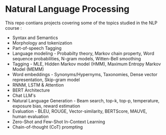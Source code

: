# Natural Language Processing
This repo contians projects covering some of the topics studied in the NLP course :
- Syntax and Semantics
- Morphology and tokenization
- Part-of-speech Tagging
- Language modeling - Probabilty theory, Markov chain property, Word sequence probabilities, N-gram models, Witten-Bell smoothing
- Tagging - MLE, Hidden Markov model (HMM), Maximum Entropy Markov Model (MEMM)
- Word embeddings - Synonyms/Hypernyms, Taxonomies, Dense vector representation, Skip-gram model
- RNNM, LSTM & Attention
- BERT Architecture 
- Chat LLM's
- Natural Language Generation - Beam search, top-k, top-p, temperature, exposure bias, reward estimation
- Evaluation - BLEU, ROUGE, Vector-similarity, BERTScore, MAUVE, human evaluation
- Zero-Shot and Few-Shot In-Context Learning
- Chain-of-thought (CoT) prompting


